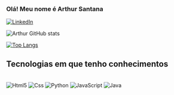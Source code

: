 ### Olá! Meu nome é Arthur Santana

[![LinkedIn](https://img.shields.io/badge/LinkedIn-0077B5?style=for-the-badge&logo=linkedin&logoColor=white)](https://www.linkedin.com/in/arthur-santana-b46162243/)

![Arthur GitHub stats](https://github-readme-stats.vercel.app/api?username=ArthurSantana20&show_icons=true&theme=transparent)

[![Top Langs](https://github-readme-stats.vercel.app/api/top-langs/?username=ArthurSantana20&layout=compact)](https://github.com/ArthurSantana20/github-readme-stats)

## Tecnologias em que tenho conhecimentos

<div style="display:inline_block"><br>
    <img align="center" alt= "Html5" src="https://img.shields.io/badge/HTML5-E34F26?style=for-the-badge&logo=html5&logoColor=white%22/%3E"/>
    <img align="center" alt= "Css" src="https://img.shields.io/badge/CSS3-1572B6?style=for-the-badge&logo=css3&logoColor=white%22/%3E"/>
    <img align="center" alt= "Python" src="https://img.shields.io/badge/Python-3776AB?style=for-the-badge&logo=python&logoColor=white%22/%3E"/>
    <img align="center" alt= "JavaScript" src="https://img.shields.io/badge/JavaScript-323330?style=for-the-badge&logo=javascript&logoColor=F7DF1E%22/%3E"/>
    <img align="center" alt= "Java" src="https://img.shields.io/badge/Java-ED8B00?style=for-the-badge&logo=openjdk&logoColor=white%22/%3E"/>
</div>
